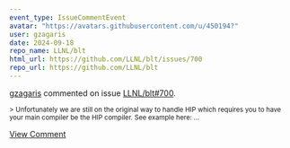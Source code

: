```yaml
---
event_type: IssueCommentEvent
avatar: "https://avatars.githubusercontent.com/u/450194?"
user: gzagaris
date: 2024-09-18
repo_name: LLNL/blt
html_url: https://github.com/LLNL/blt/issues/700
repo_url: https://github.com/LLNL/blt
---
```


<a href='https://github.com/gzagaris' target='_blank'>gzagaris</a> commented on issue <a href='https://github.com/LLNL/blt/issues/700' target='_blank'>LLNL/blt#700</a>.

<small>> Unfortunately we are still on the original way to handle HIP which requires you to have your main compiler be the HIP compiler. See example here:...</small>

<a href='https://github.com/LLNL/blt/issues/700' target='_blank'>View Comment</a>